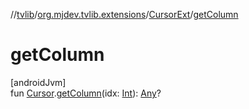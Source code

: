 //[tvlib](../../../index.md)/[org.mjdev.tvlib.extensions](../index.md)/[CursorExt](index.md)/[getColumn](get-column.md)

# getColumn

[androidJvm]\
fun [Cursor](https://developer.android.com/reference/kotlin/android/database/Cursor.html).[getColumn](get-column.md)(idx: [Int](https://kotlinlang.org/api/latest/jvm/stdlib/kotlin/-int/index.html)): [Any](https://kotlinlang.org/api/latest/jvm/stdlib/kotlin/-any/index.html)?
